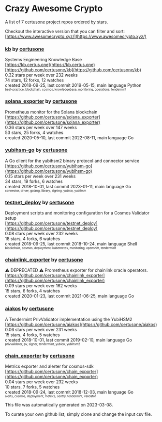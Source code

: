 # Crazy Awesome Crypto
A list of 7 [certusone](https://github.com/certusone) project repos ordered by stars.  

Checkout the interactive version that you can filter and sort: 
[https://www.awesomecrypto.xyz/](https://www.awesomecrypto.xyz/)  


### [kb](https://github.com/certusone/kb) by [certusone](https://github.com/certusone)  
Systems Engineering Knowledge Base  
[https://kb.certus.one](https://kb.certus.one)  
[https://github.com/certusone/kb](https://github.com/certusone/kb)  
0.32 stars per week over 232 weeks  
74 stars, 12 forks, 12 watches  
created 2018-09-25, last commit 2019-05-15, main language Python  
<sub><sup>best-practice, blockchain, cosmos, knowledgebase, monitoring, operations, tendermint</sup></sub>


### [solana_exporter](https://github.com/certusone/solana_exporter) by [certusone](https://github.com/certusone)  
Prometheus monitor for the Solana blockchain  
[https://github.com/certusone/solana_exporter](https://github.com/certusone/solana_exporter)  
0.36 stars per week over 147 weeks  
53 stars, 25 forks, 4 watches  
created 2020-05-10, last commit 2022-08-11, main language Go  


### [yubihsm-go](https://github.com/certusone/yubihsm-go) by [certusone](https://github.com/certusone)  
A Go client for the yubihsm2 binary protocol and connector service  
[https://github.com/certusone/yubihsm-go](https://github.com/certusone/yubihsm-go)  
0.15 stars per week over 231 weeks  
34 stars, 19 forks, 6 watches  
created 2018-10-01, last commit 2023-01-11, main language Go  
<sub><sup>connector, driver, golang, library, signing, yubico, yubihsm</sup></sub>


### [testnet_deploy](https://github.com/certusone/testnet_deploy) by [certusone](https://github.com/certusone)  
Deployment scripts and monitoring configuration for a Cosmos Validator setup  
[https://github.com/certusone/testnet_deploy](https://github.com/certusone/testnet_deploy)  
0.08 stars per week over 232 weeks  
18 stars, 4 forks, 6 watches  
created 2018-09-25, last commit 2018-10-24, main language Shell  
<sub><sup>blockchain, cosmos, deployment, kubernetes, monitoring, openshift, tendermint</sup></sub>


### [chainlink_exporter](https://github.com/certusone/chainlink_exporter) by [certusone](https://github.com/certusone)  
⚠️ DEPRECATED ⚠️ Prometheus exporter for chainlink oracle operators.  
[https://github.com/certusone/chainlink_exporter](https://github.com/certusone/chainlink_exporter)  
0.09 stars per week over 162 weeks  
15 stars, 6 forks, 4 watches  
created 2020-01-23, last commit 2021-06-25, main language Go  


### [aiakos](https://github.com/certusone/aiakos) by [certusone](https://github.com/certusone)  
A Tendermint PrivValidator implementation using the YubiHSM2  
[https://github.com/certusone/aiakos](https://github.com/certusone/aiakos)  
0.06 stars per week over 231 weeks  
15 stars, 4 forks, 5 watches  
created 2018-10-01, last commit 2019-02-10, main language Go  
<sub><sup>privvalidator, pv, signer, tendermint, yubico, yubihsm2</sup></sub>


### [chain_exporter](https://github.com/certusone/chain_exporter) by [certusone](https://github.com/certusone)  
Metrics exporter and alerter for cosmos-sdk  
[https://github.com/certusone/chain_exporter](https://github.com/certusone/chain_exporter)  
0.04 stars per week over 232 weeks  
10 stars, 7 forks, 5 watches  
created 2018-09-24, last commit 2018-12-03, main language Go  
<sub><sup>alerts, cosmos, deployment, metrics, sentry, tendermint, validator</sup></sub>


This file was automatically generated on 2023-03-08.  

To curate your own github list, simply clone and change the input csv file.  